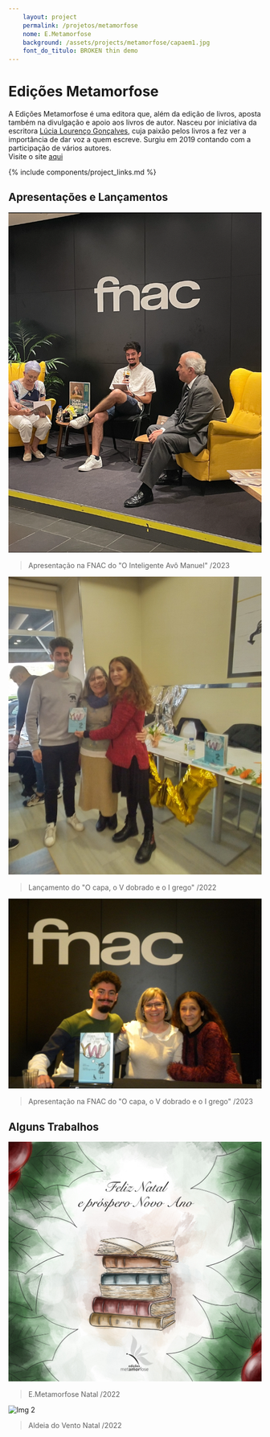 ```yaml
---
    layout: project
    permalink: /projetos/metamorfose
    nome: E.Metamorfose
    background: /assets/projects/metamorfose/capaem1.jpg
    font_do_titulo: BROKEN thin demo
---
```


# Edições Metamorfose

A Edições Metamorfose é uma editora que, além da edição de livros, aposta também na divulgação e apoio aos livros de autor.
Nasceu por iniciativa da escritora [Lúcia Lourenço Gonçalves](https://edicoesmetamorfose.pt/2019/09/18/lucia-lourenco-goncalves/), cuja paixão pelos livros a fez ver a importância de dar voz a quem escreve.
Surgiu em 2019 contando com a participação de vários autores.
<br>Visite o site [aqui](https://edicoesmetamorfose.pt)


{% include components/project_links.md %}

## Apresentações e Lançamentos

![Img 2](/assets/projects/metamorfose/aproiam.jpg)
> Apresentação na FNAC do "O Inteligente Avô Manuel" /2023

![Img 1](/assets/projects/metamorfose/lankwy.jpg)
> Lançamento do "O capa, o V dobrado e o I grego" /2022

![Img 2](/assets/projects/metamorfose/aprekwy.jpg)
> Apresentação na FNAC do "O capa, o V dobrado e o I grego" /2023

## Alguns Trabalhos

![Img 1](/assets/projects/metamorfose/em1.jpg)
> E.Metamorfose Natal /2022

![Img 2](/assets/projects/metamorfose/av11.jpg)
> Aldeia do Vento Natal /2022